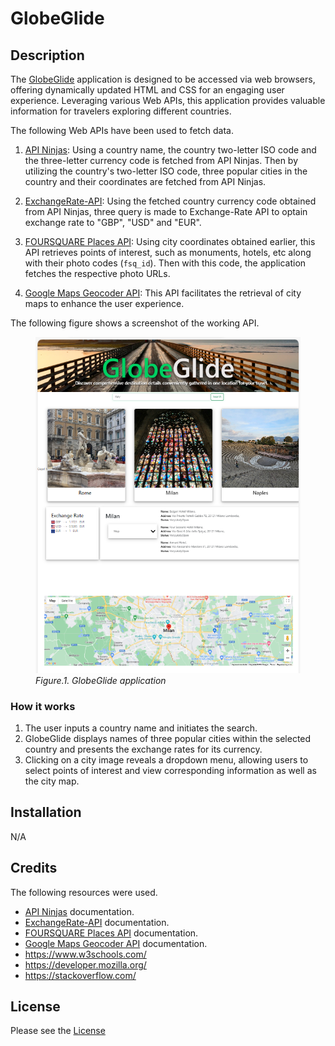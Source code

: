 # GlobeGlide

## Description

The [GlobeGlide](https://foroughgoudarzi.github.io/GlobeGlide/) application is designed to be accessed via web browsers, offering dynamically updated HTML and CSS for an engaging user experience. Leveraging various Web APIs, this application provides valuable information for travelers exploring different countries.

The following Web APIs have been used to fetch data.

1. [API Ninjas](https://api-ninjas.com/): Using a country name, the country two-letter ISO code and the three-letter currency code is fetched from API Ninjas. Then by utilizing the country's two-letter ISO code, three popular cities in the country and their coordinates are fetched from API Ninjas.

2. [ExchangeRate-API](https://www.exchangerate-api.com/): Using the fetched country currency code obtained from API Ninjas, three query is made to Exchange-Rate API to optain exchange rate to "GBP", "USD" and "EUR".

3. [FOURSQUARE Places API](https://location.foursquare.com/developer/reference/places-api-overview):  Using city coordinates obtained earlier, this API retrieves points of interest, such as monuments, hotels, etc along with their photo codes (`fsq_id`). Then with this code, the application fetches the respective photo URLs.

4. [Google Maps Geocoder API](https://developers.google.com/maps/documentation/javascript/reference/geocoder): This API facilitates the retrieval of city maps to enhance the user experience.

The following figure shows a screenshot of the working API.

<figure>
<img src="./assets/images/globeglide-app.png" width="500">
<figcaption><em>Figure.1. GlobeGlide application</em></figcaption>
</figure>


### How it works

1. The user inputs a country name and initiates the search.
2. GlobeGlide displays names of three popular cities within the selected country and presents the exchange rates for its currency.
3. Clicking on a city image reveals a dropdown menu, allowing users to select points of interest and view corresponding information as well as the city map.

## Installation

N/A

## Credits

The following resources were used.

* [API Ninjas](https://api-ninjas.com/) documentation.
* [ExchangeRate-API](https://www.exchangerate-api.com/) documentation.
* [FOURSQUARE Places API](https://location.foursquare.com/developer/reference/places-api-overview) documentation.
* [Google Maps Geocoder API](https://developers.google.com/maps/documentation/javascript/reference/geocoder) documentation.
* https://www.w3schools.com/
* https://developer.mozilla.org/
* https://stackoverflow.com/

## License

Please see the [License](./License)
